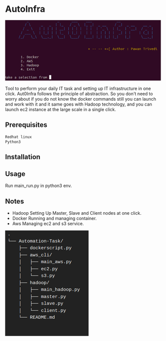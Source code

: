 # AutoInfra

![](Aut0Infra.png)

Tool to perform your daily IT task and setting up IT infrastructure in one click. Aut0Infra follows the principle of abstraction. So you don't need to worry about if you do not know the docker commands still you can launch and work with it and it same goes with Hadoop technology, and you can launch ec2 instance at the large scale in a single click. 

## Prerequisites

	Redhat linux
	Python3 



## Installation

	

## Usage

Run main_run.py in python3 env.


## Notes

* Hadoop
		Setting Up Master, Slave and Client nodes at one click.
* Docker
		Running and managing container.
* Aws 
		Managing ec2 and s3 service.

![](Automation.png)

